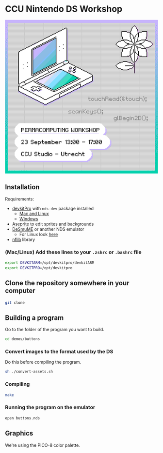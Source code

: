 # CCU Nintendo DS Workshop


![CCU Nintendo DS Workshop](./cover.png)


## Installation

Requirements:
- [devkitPro](https://devkitpro.org/wiki/Getting_Started) with `nds-dev` package installed
    - [Mac and Linux](https://github.com/devkitPro/pacman/releases/tag/v6.0.2)
    - [Windows](https://github.com/devkitPro/installer/releases/tag/v3.0.3)
- [Aseprite](https://www.aseprite.org/) to edit sprites and backgrounds
- [DeSmuME](https://github.com/TASEmulators/desmume/releases) or another NDS emulator
    - For Linux look [here](https://www.maketecheasier.com/desmume-play-nintendo-ds-games-linux/)
- [nflib](https://github.com/knightfox75/nds_nflib) library


### (Mac/Linux) Add these lines to your `.zshrc` or `.bashrc` file 
```zsh
export DEVKITARM=/opt/devkitpro/devkitARM
export DEVKITPRO=/opt/devkitpro
```


## Clone the repository somewhere in your computer

```bash
git clone 
```


## Building a program
Go to the folder of the program you want to build.

```bash
cd demos/buttons
```


### Convert images to the format used by the DS
Do this before compiling the program.

```bash
sh ./convert-assets.sh
```

### Compiling 

```bash
make
```

### Running the program on the emulator

```bash
open buttons.nds
```



## Graphics
We're using the PICO-8 color palette.